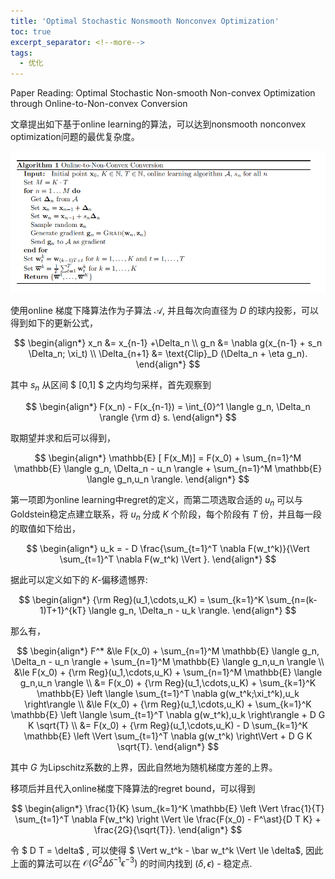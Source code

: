 ```yaml
---
title: 'Optimal Stochastic Nonsmooth Nonconvex Optimization'
toc: true
excerpt_separator: <!--more-->
tags:
  - 优化
---
```


Paper Reading: Optimal Stochastic Non-smooth Non-convex Optimization through Online-to-Non-convex Conversion

<!--more-->

文章提出如下基于online learning的算法，可以达到nonsmooth nonconvex optimization问题的最优复杂度。


![image-20230215153359260](/images/posts/NSNC/image-20230215153359260.png)


使用online 梯度下降算法作为子算法 $\mathcal{A}$, 并且每次向直径为 $D$ 的球内投影，可以得到如下的更新公式，

$$
\begin{align*}
x_n &= x_{n-1} +\Delta_n \\
g_n &= \nabla g(x_{n-1} + s_n \Delta_n; \xi_t) \\
\Delta_{n+1} &= \text{Clip}_D (\Delta_n + \eta g_n). 
\end{align*}
$$


其中 $s_n$ 从区间 $ [0,1] $ 之内均匀采样，首先观察到


$$
\begin{align*}
F(x_n) - F(x_{n-1}) = \int_{0}^1  \langle g_n, \Delta_n \rangle  {\rm d} s.
\end{align*}
$$



取期望并求和后可以得到，



$$
\begin{align*}
\mathbb{E} [ F(x_M)] = F(x_0) + \sum_{n=1}^M \mathbb{E} \langle g_n, \Delta_n - u_n \rangle + \sum_{n=1}^M \mathbb{E} \langle g_n,u_n \rangle. 
\end{align*}
$$



第一项即为online learning中regret的定义，而第二项选取合适的 $u_n$ 可以与Goldstein稳定点建立联系，将 $u_n$ 分成 $K$ 个阶段，每个阶段有 $T$ 份，并且每一段的取值如下给出，



$$
\begin{align*}
  u_k  = - D \frac{\sum_{t=1}^T \nabla F(w_t^k)}{\Vert \sum_{t=1}^T \nabla F(w_t^k) \Vert }.
\end{align*}
$$

据此可以定义如下的 $K$-偏移遗憾界:

$$
\begin{align*}
{\rm Reg}(u_1,\cdots,u_K) = \sum_{k=1}^K \sum_{n=(k-1)T+1}^{kT} \langle g_n, \Delta_n - u_k \rangle.
\end{align*}
$$

那么有，


$$
\begin{align*}
F^* &\le F(x_0) + \sum_{n=1}^M \mathbb{E} \langle g_n, \Delta_n - u_n \rangle + \sum_{n=1}^M \mathbb{E} \langle g_n,u_n \rangle \\
 &\le  F(x_0) + {\rm Reg}(u_1,\cdots,u_K) + \sum_{n=1}^M \mathbb{E} \langle g_n,u_n \rangle \\
 &= F(x_0) + {\rm Reg}(u_1,\cdots,u_K) + \sum_{k=1}^K  \mathbb{E} \left \langle \sum_{t=1}^T \nabla g(w_t^k;\xi_t^k),u_k \right\rangle \\
 &\le F(x_0) + {\rm Reg}(u_1,\cdots,u_K) + \sum_{k=1}^K  \mathbb{E} \left \langle \sum_{t=1}^T \nabla g(w_t^k),u_k \right\rangle + D G K \sqrt{T} \\
 &= F(x_0) + {\rm Reg}(u_1,\cdots,u_K) - D \sum_{k=1}^K  \mathbb{E} \left \Vert \sum_{t=1}^T \nabla g(w_t^k) \right\Vert + D G K \sqrt{T}.
\end{align*}
$$



其中 $G$ 为Lipschitz系数的上界，因此自然地为随机梯度方差的上界。



移项后并且代入online梯度下降算法的regret bound，可以得到


$$
\begin{align*}
\frac{1}{K} \sum_{k=1}^K \mathbb{E} \left \Vert \frac{1}{T} \sum_{t=1}^T \nabla F(w_t^k) \right \Vert \le \frac{F(x_0) - F^\ast}{D T K} + \frac{2G}{\sqrt{T}}.
\end{align*}
$$


令 $ D T = \delta$ , 可以使得 $ \Vert w_t^k - \bar w_t^k \Vert \le \delta$,  因此上面的算法可以在 $\mathcal{O}( G^2 \Delta\delta^{-1} \epsilon^{-3})$ 的时间内找到 $(\delta,\epsilon$) - 稳定点.


